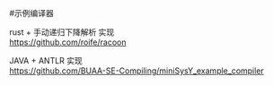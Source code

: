 #示例编译器

rust + 手动递归下降解析 实现  
https://github.com/roife/racoon

JAVA + ANTLR 实现  
https://github.com/BUAA-SE-Compiling/miniSysY_example_compiler